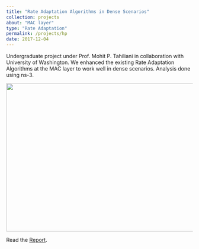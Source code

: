 ```yaml
---
title: "Rate Adaptation Algorithms in Dense Scenarios"
collection: projects
about: "MAC layer"
type: "Rate Adaptation"
permalink: /projects/hp
date: 2017-12-04
---
```


Undergraduate project under Prof. Mohit P. Tahiliani in collaboration with University of Washington. We enhanced the existing Rate Adaptation Algorithms at the MAC layer to work well in dense scenarios. Analysis done using ns-3.

<p align="center">
<img align="center" width=600 height=400 src="https://github.com/kevinbdsouza/kevinbdsouza.github.io/blob/master/files/raa.png?raw=true">
</p>

Read the <a href="https://kevinbdsouza.files.wordpress.com/2016/10/raa_tcp.pdf"><u>Report</u></a>.
